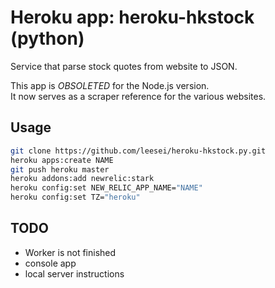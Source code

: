 Heroku app: heroku-hkstock (python)
=================

Service that parse stock quotes from website to JSON.

This app is *OBSOLETED* for the Node.js version.  
It now serves as a scraper reference for the various websites.

## Usage

```bash
git clone https://github.com/leesei/heroku-hkstock.py.git
heroku apps:create NAME
git push heroku master
heroku addons:add newrelic:stark
heroku config:set NEW_RELIC_APP_NAME="NAME"
heroku config:set TZ="heroku"
```

## TODO

- Worker is not finished
- console app
- local server instructions
